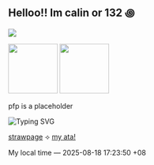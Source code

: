 ## Helloo!! Im calin or 132 ꩜

![](https://komarev.com/ghpvc/?username=pllayer-132&color=c75606&style=flat-square&label=PLAYERS-STABBED&base=50&abbreviated=true)


<img src="https://64.media.tumblr.com/cf7afc875178a62853e0ee6847577fb3/15124a3e3f7e3683-f4/s100x200/6e04b4fce0c473dff2614fbb39f5bd402cb256de.gifv" width="100"/>    <img src="https://64.media.tumblr.com/06e41a82c83a209a51ef9491eeb5120f/15124a3e3f7e3683-00/s100x200/a3bb7fea4d208efc37ccf711791ce78c36a731eb.gifv" width="100"/>

pfp is a placeholder

![Typing SVG](https://readme-typing-svg.herokuapp.com?font=Fira+Code&size=22&duration=3000&pause=1000&color=C75606&center=false&vCenter=true&width=700&lines=Usually+in+class+so+w2i...;I+love+talking+to+people+so+I'd+definitely+strike+a+convo+with+you+unless+it's+late+in+the+night+for+me!)


[strawpage](https://calendular.straw.page/)  ⟢  [my ata!](https://calindean.atabook.org/)


My local time — <!--TIME--> 2025-08-18 17:23:50 +08 <!--ENDTIME-->







  

<!--
**pllayer-132/pllayer-132** is a ✨ _special_ ✨ repository because its `README.md` (this file) appears on your GitHub profile.

Here are some ideas to get you started:

- 🔭 I’m currently working on ...
- 🌱 I’m currently learning ...
- 👯 I’m looking to collaborate on ...
- 🤔 I’m looking for help with ...
- 💬 Ask me about ...
- 📫 How to reach me: ...
- 😄 Pronouns: ...
- ⚡ Fun fact: ...
-->
